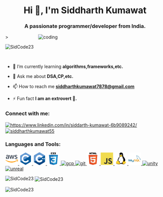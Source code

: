 
<h1 align="center">Hi 👋, I'm Siddharth Kumawat</h1>
<h3 align="center">A passionate  programmer/developer from India.</h3>
<img align="right" alt="coding" width="400" src="https://www.google.com/url?sa=i&url=https%3A%2F%2Fmedium.com%2Fswlh%2Fwhat-is-programming-d5aa8fb0f280&psig=AOvVaw2L7uMZie6VF0Ly4-K2t020&ust=1675241849691000&source=images&cd=vfe&ved=0CA8QjRxqFwoTCICH6a-48fwCFQAAAAAdAAAAABAD">> 
<p align="left"> <img src="https://komarev.com/ghpvc/?username=SidCode23
&label=Profile%20views&color=0e75b6&style=flat" alt="SidCode23
" /> </p>



<p align="left"> <a href="https://twitter.com/" target="blank"><img src="https://img.shields.io/twitter/follow/?logo=twitter&style=for-the-badge" alt="" /></a> </p>

- 🌱 I’m currently learning **algorithms,frameworks,etc.**

- 💬 Ask me about **DSA,CP,etc.**

- 📫 How to reach me **siddharthkumawat7878@gmail.com**

- ⚡ Fun fact **I am an extrovert 🤨.**

<h3 align="left">Connect with me:</h3>
<p align="left">
<a href="https://linkedin.com/in/https://www.linkedin.com/in/siddarth-kumawat-6b9089242/" target="blank"><img align="center" src="https://raw.githubusercontent.com/rahuldkjain/github-profile-readme-generator/master/src/images/icons/Social/linked-in-alt.svg" alt="https://www.linkedin.com/in/siddarth-kumawat-6b9089242/" height="30" width="40" /></a>
<a href="https://instagram.com/siddharthkumawat55" target="blank"><img align="center" src="https://raw.githubusercontent.com/rahuldkjain/github-profile-readme-generator/master/src/images/icons/Social/instagram.svg" alt="siddharthkumawat55" height="30" width="40" /></a>






</p>

<h3 align="left">Languages and Tools:</h3>
<p align="left"> <a href="https://aws.amazon.com" target="_blank" rel="noreferrer"> <img src="https://raw.githubusercontent.com/devicons/devicon/master/icons/amazonwebservices/amazonwebservices-original-wordmark.svg" alt="aws" width="40" height="40"/> </a> <a href="https://www.cprogramming.com/" target="_blank" rel="noreferrer"> <img src="https://raw.githubusercontent.com/devicons/devicon/master/icons/c/c-original.svg" alt="c" width="40" height="40"/> </a> <a href="https://www.w3schools.com/cpp/" target="_blank" rel="noreferrer"> <img src="https://raw.githubusercontent.com/devicons/devicon/master/icons/cplusplus/cplusplus-original.svg" alt="cplusplus" width="40" height="40"/> </a> <a href="https://www.w3schools.com/css/" target="_blank" rel="noreferrer"> <img src="https://raw.githubusercontent.com/devicons/devicon/master/icons/css3/css3-original-wordmark.svg" alt="css3" width="40" height="40"/> </a> <a href="https://cloud.google.com" target="_blank" rel="noreferrer"> <img src="https://www.vectorlogo.zone/logos/google_cloud/google_cloud-icon.svg" alt="gcp" width="40" height="40"/> </a> <a href="https://git-scm.com/" target="_blank" rel="noreferrer"> <img src="https://www.vectorlogo.zone/logos/git-scm/git-scm-icon.svg" alt="git" width="40" height="40"/> </a> <a href="https://www.w3.org/html/" target="_blank" rel="noreferrer"> <img src="https://raw.githubusercontent.com/devicons/devicon/master/icons/html5/html5-original-wordmark.svg" alt="html5" width="40" height="40"/> </a> <a href="https://developer.mozilla.org/en-US/docs/Web/JavaScript" target="_blank" rel="noreferrer"> <img src="https://raw.githubusercontent.com/devicons/devicon/master/icons/javascript/javascript-original.svg" alt="javascript" width="40" height="40"/> </a> <a href="https://www.linux.org/" target="_blank" rel="noreferrer"> <img src="https://raw.githubusercontent.com/devicons/devicon/master/icons/linux/linux-original.svg" alt="linux" width="40" height="40"/> </a> <a href="https://www.mysql.com/" target="_blank" rel="noreferrer"> <img src="https://raw.githubusercontent.com/devicons/devicon/master/icons/mysql/mysql-original-wordmark.svg" alt="mysql" width="40" height="40"/> </a> <a href="https://unity.com/" target="_blank" rel="noreferrer"> <img src="https://www.vectorlogo.zone/logos/unity3d/unity3d-icon.svg" alt="unity" width="40" height="40"/> </a> <a href="https://unrealengine.com/" target="_blank" rel="noreferrer"> <img src="https://raw.githubusercontent.com/kenangundogan/fontisto/036b7eca71aab1bef8e6a0518f7329f13ed62f6b/icons/svg/brand/unreal-engine.svg" alt="unreal" width="40" height="40"/> </a> </p>

<p><img align="left" src="https://github-readme-stats.vercel.app/api/top-langs?username=SidCode23&show_icons=true&locale=en&layout=compact" alt="SidCode23" /></p>

<p>&nbsp;<img align="center" src="https://github-readme-stats.vercel.app/api?username=SidCode23&show_icons=true&locale=en" alt="SidCode23" /></p>

<p><img align="center" src="https://github-readme-streak-stats.herokuapp.com/?user=SidCode23&" alt="SidCode23" /></p>








